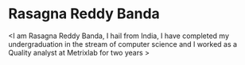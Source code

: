 # Rasagna Reddy Banda
<I am Rasagna Reddy Banda, I hail from India, I have completed my undergraduation in the stream of computer science and I worked as a Quality analyst at Metrixlab for two years >